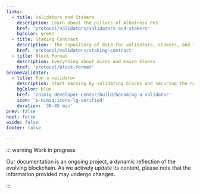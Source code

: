 ```yaml
---
links:
  - title: Validators and Stakers
    description: Learn about the pillars of Albatross PoS
    href: 'protocol/validators/validators-and-stakers'
    bgColor: green
  - title: Staking Contract
    description:  The repository of data for validators, stakers, and staking.
    href: 'protocol/validators/staking-contract'
  - title: Block Format
    description: Everything about micro and macro blocks.
    href: 'protocol/block-format'
becomeValidator:
  - title: Run a validator
    description: Start earning by validating blocks and securing the network.
    bgColor: blue
    href: '/nimiq-developer-center/build/becoming-a-validator'
    icon: 'i-nimiq:icons-lg-verified'
    duration: '30-45 min'
prev: false
next: false
aside: false
footer: false

---
```


::: warning Work in progress

Our documentation is an ongoing project, a dynamic reflection of the evolving blockchain. As we actively update its content, please note that the information provided may undergo changes.

:::

<Hero mt-64 :items="$frontmatter.links">
  <template #headline>
    Nimiq - a blockchain built from scratch
  </template>
  <template #subline>
    Everybody should be a peer: The basic idea of the Nimiq Blockchain.
  </template>
</Hero>

<Hero mt-32 h2 :items="$frontmatter.becomeValidator">
  <template #label>Build</template>
  <template #headline>
    Become a validator
  </template>
  <template #subline>
    Setting your own validator is easy.
  </template>
</Hero>
